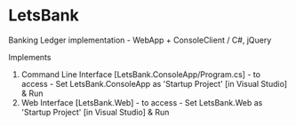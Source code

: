 # LetsBank
Banking Ledger implementation - WebApp + ConsoleClient / C#, jQuery

Implements
1) Command Line Interface [LetsBank.ConsoleApp/Program.cs] - to access - Set LetsBank.ConsoleApp as 'Startup Project' [in Visual Studio] & Run
2) Web Interface [LetsBank.Web] - to access - Set LetsBank.Web as 'Startup Project' [in Visual Studio] & Run
